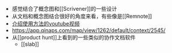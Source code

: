 - 感觉结合了概念图和[[Scrivener]]的一些设计
- 从文档和概念图结合很好的角度来看，有些像是[[Remnote]]
- [介绍使用方法的youtube视频]([Qinaps](https://www.youtube.com/channel/UCWoIOxgor6dwspNEK13aVFA))
- https://app.qinaps.com/map/view/1262/default/context/2545/
- 从[[product hunt]]上看到的一些类似的协作文档软件
    - [[slab]]
